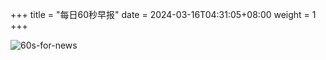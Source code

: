 +++
title = "每日60秒早报"
date = 2024-03-16T04:31:05+08:00
weight = 1
+++

![60s-for-news](/img/zaobao/zaobao.png "由 ALAPI 提供支持")
